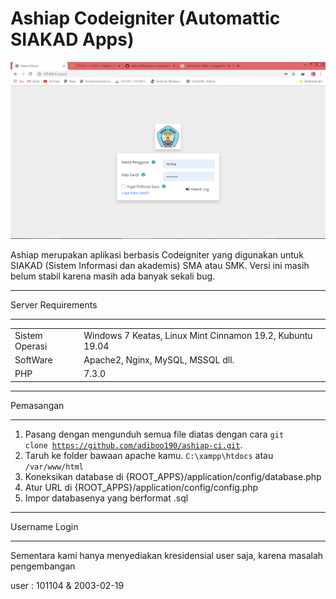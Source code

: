 # Ashiap Codeigniter (Automattic SIAKAD Apps)

<img src="./screenshot.png" />

Ashiap merupakan aplikasi berbasis Codeigniter yang digunakan untuk SIAKAD (Sistem Informasi dan akademis) SMA atau SMK. Versi ini masih belum stabil karena masih ada banyak sekali bug.

*******************
Server Requirements
*******************

<table>
	<tr>
		<td>Sistem Operasi</td>
		<td>Windows 7 Keatas, Linux Mint Cinnamon 19.2, Kubuntu 19.04</td>
	</tr>
	<tr>
		<td>SoftWare</td>
		<td>Apache2, Nginx, MySQL, MSSQL dll.</td>
	</tr>
	<tr>
		<td>PHP</td>
		<td>7.3.0</td>
	</tr>
</table>

**********
Pemasangan
**********

1. Pasang dengan mengunduh semua file diatas dengan cara <code>git clone https://github.com/adiboo190/ashiap-ci.git</code>.
2. Taruh ke folder bawaan apache kamu. <code>C:\xampp\htdocs</code> atau <code>/var/www/html</code>
3. Koneksikan database di {ROOT_APPS}/application/config/database.php
4. Atur URL di {ROOT_APPS}/application/config/config.php
5. Impor databasenya yang berformat .sql

**************
Username Login
**************

Sementara kami hanya menyediakan kresidensial user saja, karena masalah pengembangan

user : 101104 & 2003-02-19
